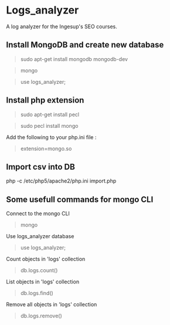 Logs_analyzer
=============

A log analyzer for the Ingesup's SEO courses.


## Install MongoDB and create new database
> sudo apt-get install mongodb mongodb-dev

> mongo

> use logs_analyzer;

## Install php extension

> sudo apt-get install pecl

> sudo pecl install mongo

Add the following to your php.ini file :
> extension=mongo.so

## Import csv into DB
php -c /etc/php5/apache2/php.ini import.php

## Some usefull commands for mongo CLI
Connect to the mongo CLI
> mongo

Use logs_analyzer database
> use logs_analyzer;

Count objects in 'logs' collection
> db.logs.count()

List objects in 'logs' collection
> db.logs.find()

Remove all objects in 'logs' collection
> db.logs.remove()
